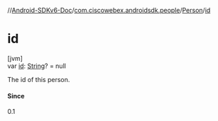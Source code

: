 //[Android-SDKv6-Doc](../../../index.md)/[com.ciscowebex.androidsdk.people](../index.md)/[Person](index.md)/[id](id.md)

# id

[jvm]\
var [id](id.md): [String](https://kotlinlang.org/api/latest/jvm/stdlib/kotlin/-string/index.html)? = null

The id of this person.

#### Since

0.1
